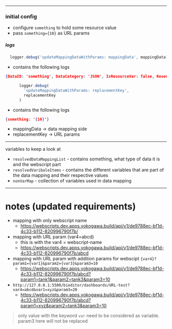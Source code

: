 
---
### initial config
- configure `something` to hold some resource value
- pass `something={10}` as URL params

##### logs
```js
  logger.debug('updateMappingDataWithParams: mappingData', mappingData)
```
- contains the following logs
```json
{DataID: 'something', DataCategory: 'JSON', IsResourceVar: false, Resource: '460e4719-add3-4054-9e2e-c98ecce53dde', IsResourceType: false, …}
```

```js
      logger.debug(
        'updateMappingDataWithParams: replacementKey',
        replacementKey
      )
```
- contains the following logs
```json
{something: '{10}'}
```

- mappingData -> data mapping side
- replacementKey -> URL params

---
variables to keep a look at
- `resolvedDataMappingList` - contains something, what type of data it is and the webscript part
- `resolvedVaribaleItems` - contains the different variables that are part of the data mapping and their respective values
- `nonVarMap` - collection of variables used in data mapping


---
# notes (updated requirements)
- mapping with only webscript name
	- https://webscripts.dev.apps.yokogawa.build/api/v1/de9788ec-bf1d-4c33-b112-820996790f7b/<webscript-name>
- mapping with URL param (var4=abcd)
	- this is with the var4 = webscript-name
	- https://webscripts.dev.apps.yokogawa.build/api/v1/de9788ec-bf1d-4c33-b112-820996790f7b/abcd
- mapping with URL param with addition params for webscipt
`{var4}?param1={var1}&param2={var3}&param3=10`
	- https://webscripts.dev.apps.yokogawa.build/api/v1/de9788ec-bf1d-4c33-b112-820996790f7b/abcd?param1=tank1&param2=tank3&param3=10
- `http://127.0.0.1:5500/bieditor/dashboards/URL-test?var4=abcd&var1=xyz&param3=20`
	- https://webscripts.dev.apps.yokogawa.build/api/v1/de9788ec-bf1d-4c33-b112-820996790f7b/abcd?param1=xyz&param2=tank3&param3=10
> only value with the keyword `var` need to be considered as variable. param3 here will not be replaced

